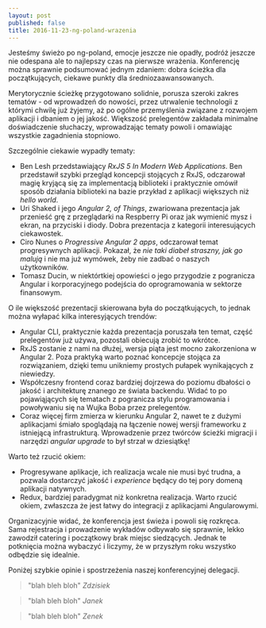 ```yaml
---
layout: post
published: false
title: 2016-11-23-ng-poland-wrazenia
---
```

Jesteśmy świeżo po ng-poland, emocje jeszcze nie opadły, podróż jeszcze nie odespana ale to najlepszy czas na pierwsze wrażenia. Konferencję można sprawnie podsumować jednym zdaniem: dobra ścieżka dla początkujących, ciekawe punkty dla średniozaawansowanych.

Merytorycznie ścieżkę przygotowano solidnie, porusza szeroki zakres tematów - od wprowadzeń do nowości, przez utrwalenie technologii z którymi chwilę już żyjemy, aż po ogólne przemyślenia związane z rozwojem aplikacji i dbaniem o jej jakość. Większość prelegentów zakładała minimalne doświadczenie słuchaczy, wprowadzając tematy powoli i omawiając wszystkie zagadnienia stopniowo.

Szczególnie ciekawie wypadły tematy:
- Ben Lesh przedstawiający _RxJS 5 In Modern Web Applications_. Ben przedstawił szybki przegląd koncepcji stojących z RxJS, odczarował magię kryjącą się za implementacją biblioteki i praktycznie omówił sposób działania biblioteki na bazie przykład z aplikacji większych niż _hello world_.
- Uri Shaked i jego _Angular 2, of Things_, zwariowana prezentacja jak przenieść grę z przeglądarki na Respberry Pi oraz jak wymienić mysz i ekran, na przyciski i diody. Dobra prezentacja z kategorii interesujących ciekawostek.
- Ciro Nunes o _Progressive Angular 2 apps_, odczarował temat progresywnych aplikacji. Pokazał, że _nie taki diabeł straszny, jak go malują_ i nie ma już wymówek, żeby nie zadbać o naszych użytkowników.
- Tomasz Ducin, w niektórtkiej opowieści o jego przygodzie z pogranicza Angular i korporacyjnego podejścia do oprogramowania w sektorze finansowym.

O ile większość prezentacji skierowana była do początkujących, to jednak można wyłapać kilka interesyjących trendów:
- Angular CLI, praktycznie każda prezentacja poruszała ten temat, część prelegentów już używa, pozostali obiecują zrobić to wkrótce.
- RxJS zostanie z nami na dłużej, wersja piąta jest mocno zakorzeniona w Angular 2. Poza praktyką warto poznać koncepcje stojąca za rozwiązaniem, dzięki temu unikniemy prostych pułapek wynikających z niewiedzy.
- Współczesny frontend coraz bardziej dojrzewa do poziomu dbałości o jakość i architekturę znanego ze świata backendu. Widać to po pojawiąjących się tematach z pogranicza stylu programowania i powoływaniu się na Wujka Boba przez prelegentów.
- Coraz więcej firm zmierza w kierunku Angular 2, nawet te z dużymi aplikacjami śmiało spoglądają na łączenie nowej wersji frameworku z istniejącą infrastrukturą. Wprowadzenie przez twórców ścieżki migracji i narzędzi _angular upgrade_ to był strzał w dziesiątkę!

Warto też rzucić okiem:
- Progresywane aplikacje, ich realizacja wcale nie musi być trudna, a pozwala dostarczyć jakość i _experience_ będący do tej pory domeną aplikacji natywnych.
- Redux, bardziej paradygmat niż konkretna realizacja. Warto rzucić okiem, zwłaszcza że jest łatwy do integracji z aplikacjami Angularowymi.

Organizacyjnie widać, że konferencja jest świeża i powoli się rozkręca. Sama rejestracja i prowadzenie wykładów odbywało się sprawnie, lekko zawodził catering i początkowy brak miejsc siedzących. Jednak te potknięcia można wybaczyć i liczymy, że w przyszłym roku wszystko odbędzie się idealnie.

Poniżej szybkie opinie i spostrzeżenia naszej konferencyjnej delegacji.

> "blah bleh bloh"
_Zdzisiek_


> "blah bleh bloh"
_Janek_

> "blah bleh bloh"
_Zenek_

